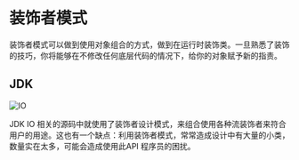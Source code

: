 # 装饰者模式

装饰者模式可以做到使用对象组合的方式，做到在运行时装饰类。一旦熟悉了装饰的技巧，你将能够在不修改任何底层代码的情况下，给你的对象赋予新的指责。



## JDK

![IO](https://blog-1300663127.cos.ap-shanghai.myqcloud.com/BackEnd_Notes/design%20pattern/decoratorIO.png)

JDK IO 相关的源码中就使用了装饰者设计模式，来组合使用各种流装饰者来符合用户的用途。这也有一个缺点：利用装饰者模式，常常造成设计中有大量的小类，数量实在太多，可能会造成使用此API 程序员的困扰。